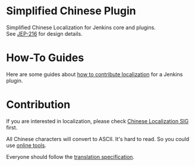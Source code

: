 # Simplified Chinese Plugin

Simplified Chinese Localization for Jenkins core and plugins.  
See [JEP-216](https://github.com/jenkinsci/jep/blob/master/jep/216/README.adoc) for design details.

# How-To Guides

Here are some guides about [how to contribute localization](https://jenkins.io/doc/developer/internationalization/) for a Jenkins plugin.

# Contribution

If you are interested in localization, please check [Chinese Localization SIG](https://jenkins.io/sigs/chinese-localization/) first.

All Chinese characters will convert to ASCII. It's hard to read. So you could use [online tools](https://native2ascii.net/).

Everyone should follow the [translation specification](specification.md).
